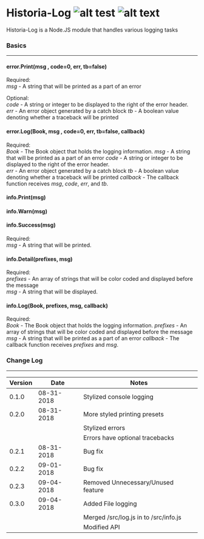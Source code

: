 [license]: https://img.shields.io/github/license/NStevensTech/historia-log.svg
[version]:https://img.shields.io/badge/Version-0.3.2-red.svg

# Historia-Log ![alt test][license] ![alt text][version]

Historia-Log is a Node.JS module that handles various logging tasks

### Basics
---

#### error.Print(msg , code=0, err, tb=false)

Required:  
*msg* - A string that will be printed as a part of an error

Optional:  
*code* - A string or integer to be displayed to the right of the error header.  
*err* - An error object generated by a catch block
*tb* - A boolean value denoting whether a traceback will be printed

#### error.Log(Book, msg , code=0, err, tb=false, callback)

Required:  
*Book* - The Book object that holds the logging information.
*msg* - A string that will be printed as a part of an error
*code* - A string or integer to be displayed to the right of the error header.  
*err* - An error object generated by a catch block
*tb* - A boolean value denoting whether a traceback will be printed
*callback* - The callback function receives *msg*, *code*, *err*, and *tb*.

#### info.Print(msg)
#### info.Warn(msg)
#### info.Success(msg)

Required:  
*msg* - A string that will be printed.

#### info.Detail(prefixes, msg)

Required:  
*prefixes* - An array of strings that will be color coded and displayed before the message  
*msg* - A string that will be displayed.

#### info.Log(Book, prefixes, msg, callback)

Required:  
*Book* - The Book object that holds the logging information.
*prefixes* - An array of strings that will be color coded and displayed before the message 
*msg* - A string that will be printed as a part of an error
*callback* - The callback function receives *prefixes* and *msg*.

### Change Log
---

| Version  | Date  | Notes  |
|---|---|---|
| 0.1.0 | 08-31-2018 | Stylized console logging |
| 0.2.0 | 08-31-2018 | More styled printing presets |
|   |   | Stylized errors |
|   |   | Errors have optional tracebacks |
| 0.2.1 | 08-31-2018 | Bug fix |
| 0.2.2 | 09-01-2018 | Bug fix |
| 0.2.3 | 09-04-2018 | Removed Unnecessary/Unused feature |
| 0.3.0 | 09-04-2018 | Added File logging |
|   |   | Merged /src/log.js in to /src/info.js |
|   |   | Modified API